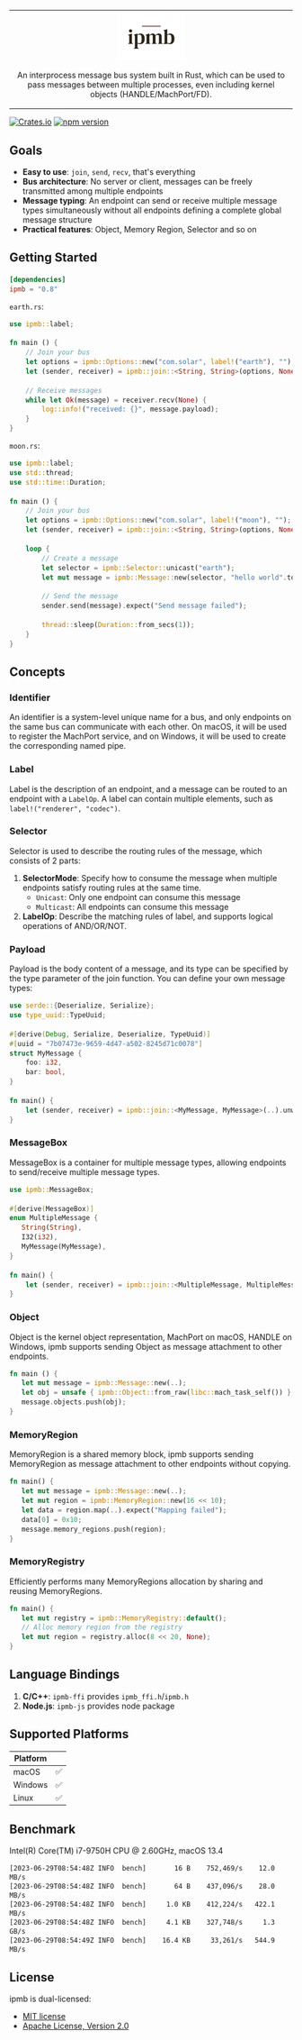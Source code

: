 <table>
   <tr>
      <td align="center">
         <img src="logo.png" width="25%">

An interprocess message bus system built in Rust, which can be used to pass messages between multiple processes, even including kernel objects (HANDLE/MachPort/FD).
      </td>
   </tr>
</table>

[![Crates.io](https://img.shields.io/crates/v/ipmb.svg?label=ipmb)](https://crates.io/crates/ipmb)
[![npm version](https://img.shields.io/npm/v/ipmb-js.svg?label=ipmb-js)](https://www.npmjs.com/package/ipmb-js)

## Goals

- **Easy to use**: `join`, `send`, `recv`, that's everything
- **Bus architecture**: No server or client, messages can be freely transmitted among multiple endpoints
- **Message typing**: An endpoint can send or receive multiple message types simultaneously without all endpoints defining a complete global message structure
- **Practical features**: Object, Memory Region, Selector and so on

## Getting Started

```toml
[dependencies]
ipmb = "0.8"
```

`earth.rs`:
```rust
use ipmb::label;

fn main () {
    // Join your bus 
    let options = ipmb::Options::new("com.solar", label!("earth"), "");
    let (sender, receiver) = ipmb::join::<String, String>(options, None).expect("Join com.solar failed");

    // Receive messages
    while let Ok(message) = receiver.recv(None) {
        log::info!("received: {}", message.payload);
    }
}
```

`moon.rs`:
```rust
use ipmb::label;
use std::thread;
use std::time::Duration;

fn main () {
    // Join your bus 
    let options = ipmb::Options::new("com.solar", label!("moon"), "");
    let (sender, receiver) = ipmb::join::<String, String>(options, None).expect("Join com.solar failed");

    loop {
        // Create a message
        let selector = ipmb::Selector::unicast("earth");
        let mut message = ipmb::Message::new(selector, "hello world".to_string());

        // Send the message
        sender.send(message).expect("Send message failed");
        
        thread::sleep(Duration::from_secs(1));
    }
}
```
## Concepts

### Identifier

An identifier is a system-level unique name for a bus, and only endpoints on the same bus can communicate with each other. 
On macOS, it will be used to register the MachPort service, and on Windows, it will be used to create the corresponding named pipe.

### Label

Label is the description of an endpoint, and a message can be routed to an endpoint with a `LabelOp`.
A label can contain multiple elements, such as `label!("renderer", "codec")`.

### Selector

Selector is used to describe the routing rules of the message, which consists of 2 parts:

1. **SelectorMode**: Specify how to consume the message when multiple endpoints satisfy routing rules at the same time. 
    - `Unicast`: Only one endpoint can consume this message
    - `Multicast`: All endpoints can consume this message
2. **LabelOp**: Describe the matching rules of label, and supports logical operations of AND/OR/NOT.

### Payload

Payload is the body content of a message, and its type can be specified by the type parameter of the join function.
You can define your own message types:

```rust
use serde::{Deserialize, Serialize};
use type_uuid::TypeUuid;

#[derive(Debug, Serialize, Deserialize, TypeUuid)]
#[uuid = "7b07473e-9659-4d47-a502-8245d71c0078"]
struct MyMessage {
    foo: i32,
    bar: bool,
}

fn main() {
    let (sender, receiver) = ipmb::join::<MyMessage, MyMessage>(..).unwrap();
}
```

### MessageBox

MessageBox is a container for multiple message types, allowing endpoints to send/receive multiple message types.

```rust
use ipmb::MessageBox;

#[derive(MessageBox)]
enum MultipleMessage {
   String(String),
   I32(i32),
   MyMessage(MyMessage),
}

fn main() {
    let (sender, receiver) = ipmb::join::<MultipleMessage, MultipleMessage>(..).unwrap();
}
```

### Object

Object is the kernel object representation, MachPort on macOS, HANDLE on Windows, ipmb supports sending Object as message attachment to other endpoints.

```rust
fn main () {
   let mut message = ipmb::Message::new(..);
   let obj = unsafe { ipmb::Object::from_raw(libc::mach_task_self()) };
   message.objects.push(obj);
}
```

### MemoryRegion

MemoryRegion is a shared memory block, ipmb supports sending MemoryRegion as message attachment to other endpoints without copying.

```rust
fn main() {
   let mut message = ipmb::Message::new(..);
   let mut region = ipmb::MemoryRegion::new(16 << 10);
   let data = region.map(..).expect("Mapping failed");
   data[0] = 0x10;
   message.memory_regions.push(region);
}
```

### MemoryRegistry

Efficiently performs many MemoryRegions allocation by sharing and reusing MemoryRegions.

```rust
fn main() {
   let mut registry = ipmb::MemoryRegistry::default();
   // Alloc memory region from the registry
   let mut region = registry.alloc(8 << 20, None);
}
```

## Language Bindings

1. **C/C++**: `ipmb-ffi` provides `ipmb_ffi.h`/`ipmb.h`
2. **Node.js**: `ipmb-js` provides node package

## Supported Platforms

| Platform |     |
|----------|-----|
| macOS    | ✅  |
| Windows  | ✅  |
| Linux    | ✅  |

## Benchmark 

Intel(R) Core(TM) i7-9750H CPU @ 2.60GHz, macOS 13.4

```
[2023-06-29T08:54:48Z INFO  bench]       16 B    752,469/s    12.0 MB/s
[2023-06-29T08:54:48Z INFO  bench]       64 B    437,096/s    28.0 MB/s
[2023-06-29T08:54:48Z INFO  bench]     1.0 KB    412,224/s   422.1 MB/s
[2023-06-29T08:54:48Z INFO  bench]     4.1 KB    327,748/s     1.3 GB/s
[2023-06-29T08:54:49Z INFO  bench]    16.4 KB     33,261/s   544.9 MB/s
```

## License

ipmb is dual-licensed:

- [MIT license](LICENSE.MIT)
- [Apache License, Version 2.0](LICENSE.APACHE)
